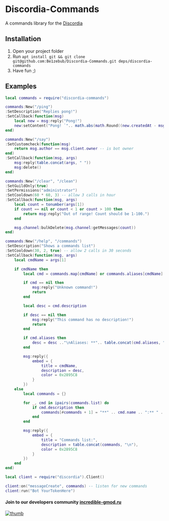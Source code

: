 # Discordia-Commands

A commands library for the [Discordia](https://github.com/SinisterRectus/Discordia)

## Installation

1. Open your project folder
2. Run `apt install git && git clone git@github.com:Be1zebub/Discordia-Commands.git deps/discordia-commands`
3. Have fun ;)

## Examples

```lua
local commands = require("discordia-commands")

commands:New("/ping")
:SetDescription("Replies pong!")
:SetCallback(function(msg)
	local new = msg:reply("Pong!")
	new:setContent("Pong! `".. math.abs(math.Round((new.createdAt - msg.createdAt) * 1000)) .." ms`")
end)

commands:New("/say")
:SetCustomcheck(function(msg)
	return msg.author == msg.client.owner -- is bot owner
end)
:SetCallback(function(msg, args)
	msg:reply(table.concat(args, " "))
	msg:delete()
end)

commands:New("/clear", "/clean")
:SetGuildOnly(true)
:SetPermissions("administrator")
:SetCooldown(60 * 60, 3) -- allow 3 calls in hour
:SetCallback(function(msg, args)
	local count = tonumber(args[1])
	if count == nil or count < 1 or count > 100 then
		return msg:reply("Out of range! Count should be 1-100.")
	end

	msg.channel:bulkDelete(msg.channel:getMessages(count))
end)

commands:New("/help", "/commands")
:SetDescription("Shows a commands list")
:SetCooldown(30, 2, true) -- allow 2 calls in 30 seconds
:SetCallback(function(msg, args)
	local cmdName = args[1]

	if cmdName then
		local cmd = commands.map[cmdName] or commands.aliases[cmdName]

		if cmd == nil then
			msg:reply("Unknown command!")
			return
		end

		local desc = cmd.description

		if desc == nil then
			msg:reply("This command has no description!")
			return
		end

		if cmd.aliases then
			desc = desc .."\nAliases: **".. table.concat(cmd.aliases, ", ") .."**"
		end

		msg:reply({
			embed = {
				title = cmdName,
				description = desc,
				color = 0x2895C8
			}
		})
	else
		local commands = {}

		for _, cmd in ipairs(commands.list) do
			if cmd.description then
				commands[#commands + 1] = "**" .. cmd.name .. ":** " .. cmd.description
			end
		end

		msg:reply({
			embed = {
				title = "Commands list:",
				description = table.concat(commands, "\n"),
				color = 0x2895C8
			}
		})
	end
end)

local client = require("discordia").Client()

client:on("messageCreate", commands) -- listen for new commands
client:run("Bot YourTokenHere")
```

#### Join to our developers community [incredible-gmod.ru](https://discord.incredible-gmod.ru)
[![thumb](https://i.imgur.com/LYGqTnx.png)](https://discord.incredible-gmod.ru)
